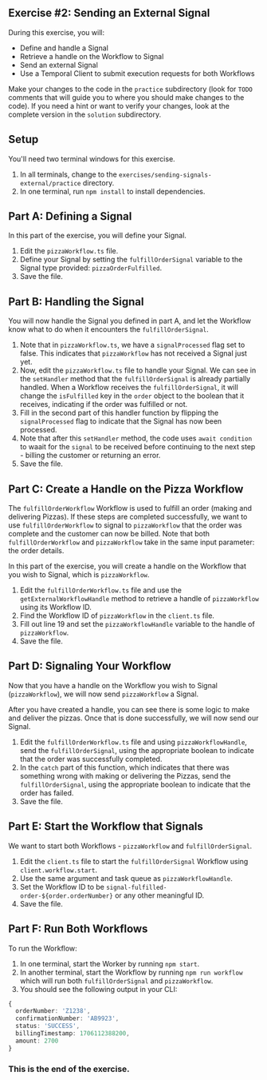 ## Exercise #2: Sending an External Signal

During this exercise, you will:

- Define and handle a Signal
- Retrieve a handle on the Workflow to Signal
- Send an external Signal
- Use a Temporal Client to submit execution requests for both Workflows

Make your changes to the code in the `practice` subdirectory (look for
`TODO` comments that will guide you to where you should make changes to
the code). If you need a hint or want to verify your changes, look at
the complete version in the `solution` subdirectory.

## Setup

You'll need two terminal windows for this exercise.

1. In all terminals, change to the `exercises/sending-signals-external/practice` directory.
2. In one terminal, run `npm install` to install dependencies.

## Part A: Defining a Signal

In this part of the exercise, you will define your Signal.

1. Edit the `pizzaWorkflow.ts` file.
2. Define your Signal by setting the `fulfillOrderSignal` variable to the Signal type provided: `pizzaOrderFulfilled`.
3. Save the file.

## Part B: Handling the Signal

You will now handle the Signal you defined in part A, and let the Workflow know what to do when it encounters the `fulfillOrderSignal`.

1. Note that in `pizzaWorkflow.ts`, we have a `signalProcessed` flag set to false. This indicates that `pizzaWorkflow` has not received a Signal just yet.
2. Now, edit the `pizzaWorkflow.ts` file to handle your Signal. We can see in the `setHandler` method that the `fulfillOrderSignal` is already partially handled. When a Workflow receives the `fulfillOrderSignal`, it will change the `isFulfilled` key in the `order` object to the boolean that it receives, indicating if the order was fulfilled or not.
3. Fill in the second part of this handler function by flipping the `signalProcessed` flag to indicate that the Signal has now been processed.
4. Note that after this `setHandler` method, the code uses `await condition` to waait for the `signal` to be received before continuing to the next step - billing the customer or returning an error.
5. Save the file.

## Part C: Create a Handle on the Pizza Workflow

The `fulfillOrderWorkflow` Workflow is used to fulfill an order (making and delivering Pizzas). If these steps are completed successfully, we want to use `fulfillOrderWorkflow` to signal to `pizzaWorkflow` that the order was complete and the customer can now be billed. Note that both `fulfillOrderWorkflow` and `pizzaWorkflow` take in the same input parameter: the order details.

In this part of the exercise, you will create a handle on the Workflow that you wish to Signal, which is `pizzaWorkflow`.

1. Edit the `fulfillOrderWorkflow.ts` file and use the `getExternalWorkflowHandle` method to retrieve a handle of `pizzaWorkflow` using its Workflow ID.
2. Find the Workflow ID of `pizzaWorkflow` in the `client.ts` file.
3. Fill out line 19 and set the `pizzaWorkflowHandle` variable to the handle of `pizzaWorkflow`.
4. Save the file.

## Part D: Signaling Your Workflow

Now that you have a handle on the Workflow you wish to Signal (`pizzaWorkflow`), we will now send `pizzaWorkflow` a Signal.

After you have created a handle, you can see there is some logic to make and deliver the pizzas. Once that is done successfully, we will now send our Signal.

1. Edit the `fulfillOrderWorkflow.ts` file and using `pizzaWorkflowHandle`, send the `fulfillOrderSignal`, using the appropriate boolean to indicate that the order was successfully completed.
2. In the `catch` part of this function, which indicates that there was something wrong with making or delivering the Pizzas, send the `fulfillOrderSignal`, using the appropriate boolean to indicate that the order has failed.
3. Save the file.

## Part E: Start the Workflow that Signals

We want to start both Workflows - `pizzaWorkflow` and `fulfillOrderSignal`.

1. Edit the `client.ts` file to start the `fulfillOrderSignal` Workflow using `client.workflow.start`.
2. Use the same argument and task queue as `pizzaWorkflowHandle`.
3. Set the Workflow ID to be `signal-fulfilled-order-${order.orderNumber}` or any other meaningful ID.
4. Save the file.

## Part F: Run Both Workflows

To run the Workflow:

1. In one terminal, start the Worker by running `npm start`.
2. In another terminal, start the Workflow by running `npm run workflow` which will run both `fulfillOrderSignal` and `pizzaWorkflow`.
3. You should see the following output in your CLI:

```typescript
{
  orderNumber: 'Z1238',
  confirmationNumber: 'AB9923',
  status: 'SUCCESS',
  billingTimestamp: 1706112388200,
  amount: 2700
}
```

### This is the end of the exercise.
